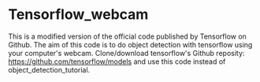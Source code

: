 # Tensorflow_webcam
This is a modified version of the official code published by Tensorflow on Github. The aim of this code is to do object
detection with tensorflow using your computer's webcam.
Clone/download tensorflow's Github reposity: https://github.com/tensorflow/models and use this code instead of object_detection_tutorial.
